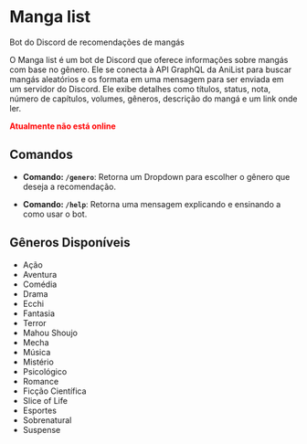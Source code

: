 # Manga list
Bot do Discord de recomendações de mangás

O Manga list é um bot de Discord que oferece informações sobre mangás com base no gênero. Ele se conecta à API GraphQL da AniList para buscar mangás aleatórios e os formata em uma mensagem para ser enviada em um servidor do Discord. Ele exibe detalhes como títulos, status, nota, número de capítulos, volumes, gêneros, descrição do mangá e um link onde ler.

<span style="color: red;"><strong>Atualmente não está online</strong></span>

## Comandos

- **Comando: `/genero`**: Retorna um Dropdown para escolher o gênero que deseja a recomendação.

- **Comando: `/help`**: Retorna uma mensagem explicando e ensinando a como usar o bot.

## Gêneros Disponíveis

- Ação
- Aventura
- Comédia
- Drama
- Ecchi
- Fantasia
- Terror
- Mahou Shoujo
- Mecha
- Música
- Mistério
- Psicológico
- Romance
- Ficção Científica
- Slice of Life
- Esportes
- Sobrenatural
- Suspense
